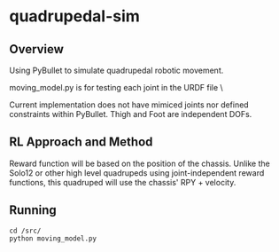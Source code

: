 # quadrupedal-sim

## Overview

Using PyBullet to simulate quadrupedal robotic movement. 

moving_model.py is for testing each joint in the URDF file \

Current implementation does not have mimiced joints nor defined constraints within PyBullet. Thigh and Foot are independent DOFs.

## RL Approach and Method

Reward function will be based on the position of the chassis. Unlike the Solo12 or other high level quadrupeds using joint-independent reward functions, this quadruped will use the chassis' RPY + velocity.

## Running

```shell
cd /src/
python moving_model.py
```